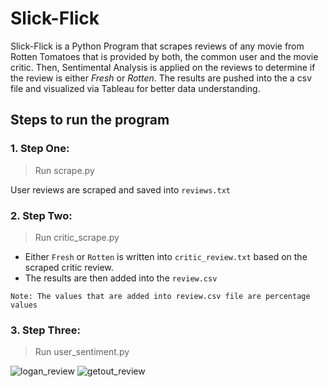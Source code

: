 # Slick-Flick

Slick-Flick is a Python Program that scrapes reviews of any movie from Rotten Tomatoes that is provided by both, the common user and the movie critic. Then, Sentimental Analysis is applied on the reviews to determine if the review is either *Fresh* or *Rotten*. The results are pushed into the a csv file and visualized via Tableau for better data understanding.

## Steps to run the program

### 1. Step One:
> Run scrape.py

User reviews are scraped and saved into `reviews.txt`

### 2. Step Two:
> Run critic_scrape.py

* Either `Fresh` or `Rotten` is written into `critic_review.txt` based on the scraped critic review. 
* The results are then added into the `review.csv` 

`Note: The values that are added into review.csv file are percentage values`

### 3. Step Three:
> Run user_sentiment.py

![logan_review](https://cloud.githubusercontent.com/assets/15202558/24163146/1dd3baf4-0e40-11e7-851f-1979c8042386.png) ![getout_review](https://cloud.githubusercontent.com/assets/15202558/24171258/14644a0a-0e5a-11e7-9380-10916f554b40.png)
